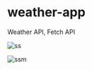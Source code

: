 # weather-app
Weather API, Fetch API


![ss](https://github.com/user-attachments/assets/3a1ab307-2313-4cea-af0d-7ba9e7344354)


![ssm](https://github.com/user-attachments/assets/c55c103f-5a32-44dc-9674-14dcf8b4f228)
